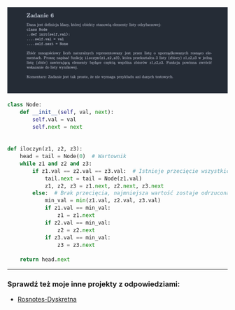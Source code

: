 <picture>
  <source srcset="../../../srt/zbior_zadan/2020_6.png" media="(prefers-color-scheme: light)">
  <source srcset="../../../srt/zbior_zadan/black_2020_6.png" media="(prefers-color-scheme: dark)">
  <img src="../../../srt/zbior_zadan/black_2020_6.png" alt="zadanie 2020_6">
</picture>

```python
class Node:
    def __init__(self, val, next):
        self.val = val
        self.next = next


def iloczyn(z1, z2, z3):
    head = tail = Node(0)  # Wartownik
    while z1 and z2 and z3:
        if z1.val == z2.val == z3.val:  # Istnieje przecięcie wszystkich trzech zbiorów
            tail.next = tail = Node(z1.val)
            z1, z2, z3 = z1.next, z2.next, z3.next
        else:  # Brak przecięcia, najmniejsza wartość zostaje odrzucona
            min_val = min(z1.val, z2.val, z3.val)
            if z1.val == min_val:
                z1 = z1.next
            if z2.val == min_val:
                z2 = z2.next
            if z3.val == min_val:
                z3 = z3.next

    return head.next
```


---
### Sprawdź też moje inne projekty z odpowiedziami:
- [Rosnotes-Dyskretna](https://github.com/kamilGie/Rosnotes-Dyskretna)
